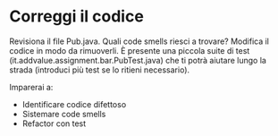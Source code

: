 # Correggi il codice

Revisiona il file Pub.java. Quali code smells riesci a trovare? Modifica il codice in modo da rimuoverli.
È presente una piccola suite di test (it.addvalue.assignment.bar.PubTest.java) che ti potrà aiutare lungo la strada
(introduci più test se lo ritieni necessario).

Imparerai a:

- Identificare codice difettoso
- Sistemare code smells
- Refactor con test